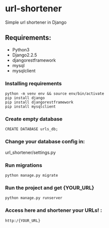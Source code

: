 # url-shortener
Simple url shortener in Django

## Requirements:
* Python3
* Django2.2.5
* djangorestframework
* mysql
* mysqlclient

### Installing requirements
```
python -m venv env && source env/bin/activate
pip install django
pip install djangorestframework
pip install mysqlclient
```

### Create empty database
```
CREATE DATABASE urls_db;

```

### Change your database config in:
url_shortener/settings.py


### Run migrations 
```
python manage.py migrate
```

### Run the project and get {YOUR_URL} 
```
python manage.py runserver
```


### Access here and shortener your URLs! :
```
http:/{YOUR_URL} 
```
